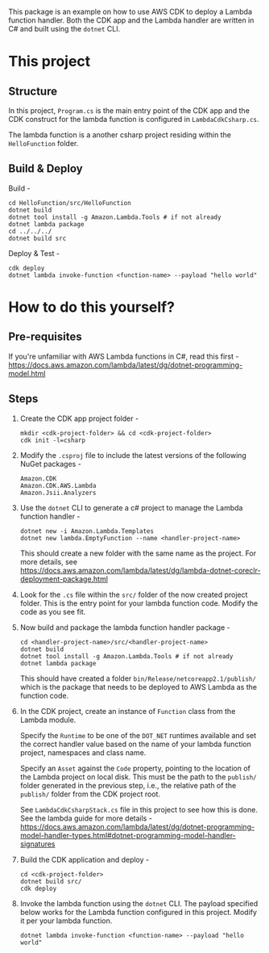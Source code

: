 This package is an example on how to use AWS CDK to deploy a Lambda function handler.
Both the CDK app and the Lambda handler are written in C# and built using the `dotnet` CLI.

# This project

## Structure

In this project, `Program.cs` is the main entry point of the CDK app and the CDK construct
for the lambda function is configured in `LambdaCdkCsharp.cs`.

The lambda function is a another csharp project residing within the `HelloFunction` folder.

## Build & Deploy

Build -

```shell
cd HelloFunction/src/HelloFunction
dotnet build
dotnet tool install -g Amazon.Lambda.Tools # if not already
dotnet lambda package
cd ../../../
dotnet build src
```

Deploy & Test -

```shell
cdk deploy
dotnet lambda invoke-function <function-name> --payload "hello world"
```

# How to do this yourself?

## Pre-requisites

If you're unfamiliar with AWS Lambda functions in C#, read this first -
https://docs.aws.amazon.com/lambda/latest/dg/dotnet-programming-model.html

## Steps

1. Create the CDK app project folder - 

    ```shell
    mkdir <cdk-project-folder> && cd <cdk-project-folder>
    cdk init -l=csharp
    ```

2. Modify the `.csproj` file to include the latest versions of the following NuGet packages -

    ```
    Amazon.CDK
    Amazon.CDK.AWS.Lambda
    Amazon.Jsii.Analyzers
    ```

3. Use the `dotnet` CLI to generate a c# project to manage the Lambda function handler -

    ```shell
    dotnet new -i Amazon.Lambda.Templates
    dotnet new lambda.EmptyFunction --name <handler-project-name>
    ```

    This should create a new folder with the same name as the project.
    For more details, see https://docs.aws.amazon.com/lambda/latest/dg/lambda-dotnet-coreclr-deployment-package.html

4. Look for the `.cs` file within the `src/` folder of the now created project folder.
    This is the entry point for your lambda function code. Modify the code as you see fit.

5. Now build and package the lambda function handler package -

    ```shell
    cd <handler-project-name>/src/<handler-project-name>
    dotnet build
    dotnet tool install -g Amazon.Lambda.Tools # if not already
    dotnet lambda package
    ```

    This should have created a folder `bin/Release/netcoreapp2.1/publish/` which is the package
    that needs to be deployed to AWS Lambda as the function code.

6. In the CDK project, create an instance of `Function` class from the Lambda module.

    Specify the `Runtime` to be one of the `DOT_NET` runtimes available and set the correct
    handler value based on the name of your lambda function project, namespaces and class name.

    Specify an `Asset` against the `Code` property, pointing to the location of the Lambda project
    on local disk. This must be the path to the `publish/` folder generated in the previous step,
    i.e., the relative path of the `publish/` folder from the CDK project root.

    See `LambdaCdkCsharpStack.cs` file in this project to see how this is done.
    See the lambda guide for more details - 
    https://docs.aws.amazon.com/lambda/latest/dg/dotnet-programming-model-handler-types.html#dotnet-programming-model-handler-signatures

7. Build the CDK application and deploy -

    ```shell
    cd <cdk-project-folder>
    dotnet build src/
    cdk deploy
    ```

8. Invoke the lambda function using the `dotnet` CLI. The payload specified below works for the
   Lambda function configured in this project. Modify it per your lambda function.

    ```shell
    dotnet lambda invoke-function <function-name> --payload "hello world"
    ```
